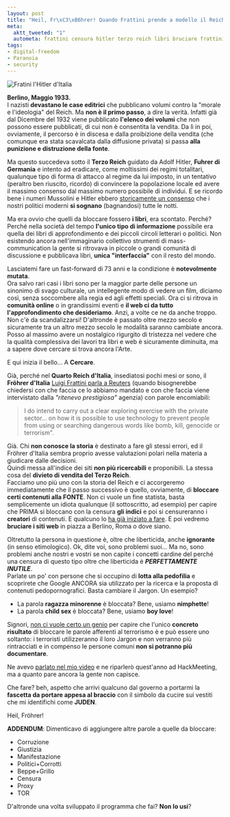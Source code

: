```yaml
--- 
layout: post
title: "Heil, Fr\xC3\xB6hrer! Quando Frattini prende a modello il Reich"
meta: 
  aktt_tweeted: "1"
  autometa: frattini censura hitler terzo reich libri bruciare frattini
tags: 
- digital-freedom
- Paranoia
- security
---
```

![Fratini l'Hitler d'Italia](http://www.lastknight.com/download/20070912_furer.jpg)

**Berlino, Maggio 1933.**  
I nazisti **devastano le case editrici** che pubblicano volumi contro la "morale e l'ideologia" del Reich. Ma **non è il primo passo**, a dire la verità.  Infatti già dal Dicembre del 1932 viene pubblicato **l'elenco dei volumi** che non possono essere pubblicati, di cui non è consentita la vendita. Da lì in poi, ovviamente, il percorso è in discesa e dalla proibizione della vendita (che comunque era stata scavalcata dalla diffusione privata) si passa **alla punizione e distruzione della fonte**.  
  <!--more-->
Ma questo succedeva sotto il **Terzo Reich** guidato da Adolf Hitler, **Fuhrer di Germania** e intento ad eradicare, come moltissimi dei regimi totalitari, qualunque tipo di forma di attacco al regime da lui imposto, in un tentativo (peraltro ben riuscito, ricordo) di convincere la popolazione locale ed avere il massimo consenso dal massimo numero possibile di individui. E se ricordo bene i numeri Mussolini e Hitler ebbero [storicamente un consenso](http://www.post-gazette.com/pg/07224/808310-148.stm) che i nostri politici moderni **si sognano** (bagnandosi) tutte le notti.  
  
Ma era ovvio che quelli da bloccare fossero **i libri**, era scontato. Perché? Perché nella società del tempo **l'unico tipo di informazione** possibile era quella dei libri di approfondimento e dei piccoli circoli letterari o politici. Non esistendo ancora nell'immaginario collettivo strumenti di mass-communication la gente si ritrovava in piccole o grandi comunità di discussione e pubblicava libri, **unica "interfaccia"** con il resto del mondo.  
  
Lasciatemi fare un fast-forward di 73 anni e la condizione è **notevolmente mutata**.  
Ora salvo rari casi i libri sono per la maggior parte delle persone un sinonimo di svago culturale, un intellegente modo di vedere un film, diciamo così, senza soccombere alla regia ed agli effetti speciali. Ora ci si ritrova in **comunità online** o in grandissimi eventi e **il web ci da tutto l'approfondimento che desideriamo**. Anzi, a volte ce ne da anche troppo.  
Non c'è da scandalizzarsi! D'altronde è passato oltre mezzo secolo e sicuramente tra un altro mezzo secolo le modalità saranno cambiate ancora. Posso al massimo avere un nostalgico rigurgito di tristezza nel vedere che la qualità complessiva dei lavori tra libri e web è sicuramente diminuita, ma a sapere dove cercare si trova ancora l'Arte.  
  
E qui inizia il bello...  A **Cercare**.  
  
Già, perché nel **Quarto Reich d'Italia**, insediatosi pochi mesi or sono, il **Fr&ouml;hrer d'Italia** [Luigi Frattini parla a Reuters](http://www.reuters.com/article/internetNews/idUSL1055133420070910) (quando bisognerebbe chiedersi con che faccia ce lo abbiamo mandato e con che faccia viene intervistato dalla *"ritenevo prestigiosa"* agenzia) con parole encomiabili:  

> I do intend to carry out a clear exploring exercise with the private sector... on how it is possible to use technology to prevent people from using or searching dangerous words like bomb, kill, genocide or terrorism".  
  
Già. Chi **non conosce la storia** è destinato a fare gli stessi errori, ed il Fr&ouml;hrer d'Italia sembra proprio avesse valutazioni polari nella materia a giudicare dalle decisioni.  
Quindi messa all'indice dei siti **non più ricercabili** e proponibili. La stessa cosa del **divieto di vendita del Terzo Reich**.  
Facciamo uno più uno con la storia del Reich e ci accorgeremo immediatamente che il passo successivo è quello, ovviamente, di **bloccare certi contenuti alla FONTE**. Non ci vuole un fine statista, basta semplicemente un idiota qualunque (il sottoscritto, ad esempio) per capire che PRIMA si bloccano con la censura **gli indici** e poi si censureranno i **creatori** di contenuti. E qualcuno lo [ha già iniziato a fare](http://www.lastknight.com/2007/07/02/litalia-e-la-censura-una-guida-per-capire-qualcosa/).
E poi vedremo **bruciare i siti web** in piazza a Berlino, Roma o dove siano.  
  
Oltretutto la persona in questione è, oltre che liberticida, anche **ignorante** (in senso etimologico). Ok, dite voi, sono problemi suoi... Ma no, sono problemi anche nostri e vostri se non capite i concetti cardine del perché una censura di questo tipo oltre che liberticida è _**PERFETTAMENTE INUTILE**_.  
Parlate un po' con persone che si occupino di **lotta alla pedofilia** e scoprirete che Google ANCORA sia utilizzato per la ricerca e la proposta di contenuti pedopornografici. Basta cambiare il Jargon. Un esempio? 

* La parola **ragazza minorenne** è bloccata? Bene, usiamo **nimphette**!
* La parola **child sex** è bloccata? Bene, usiamo **boy love**!  
  
Signori, [non ci vuole certo un genio](http://www.lastknight.com/2007/03/03/eludere-i-controlli-di-polizia-il-video-completo/) per capire che l'unico **concreto risultato** di bloccare le parole afferenti al terrorismo è e può essere uno soltanto: i terroristi utilizzeranno il loro Jargon e non verranno più rintracciati e in compenso le persone comuni **non si potranno più documentare**.  
  
Ne avevo [parlato nel mio video](http://www.lastknight.com/2007/03/03/eludere-i-controlli-di-polizia-il-video-completo/) e ne riparlerò quest'anno ad HackMeeting, ma a quanto pare ancora la gente non capisce.  
  
Che fare? beh, aspetto che arrivi qualcuno dal governo a portarmi la **fascetta da portare appesa al braccio** con il simbolo da cucire sui vestiti che mi identifichi come **JUDEN**.  
  
Heil, Fr&ouml;hrer!
  
**ADDENDUM**: Dimenticavo di aggiungere altre parole a quelle da bloccare:

* Corruzione
* Giustizia
* Manifestazione
* Politici+Corrotti
* Beppe+Grillo
* Censura
* Proxy
* TOR  
  
D'altronde una volta sviluppato il programma che fai? **Non lo usi**? 
